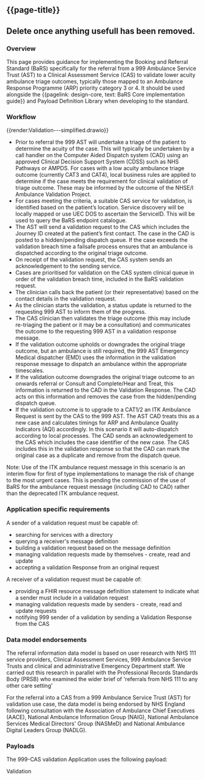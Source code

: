## {{page-title}}

## Delete once anything usefull has been removed.

### Overview

This page provides guidance for implementing the Booking and Referral Standard (BaRS) specifically for the referral from a 999 Ambulance Service Trust (AST) to a Clinical Assessment Service (CAS) to validate lower acuity ambulance triage outcomes, typically those mapped to an Ambulance Response Programme (ARP) priority category 3 or 4. It should be used alongside the {{pagelink: design-core, text: BaRS Core implementation guide}} and Payload Definition Library when developing to the standard.

### Workflow

{{render:Validation---simplified.drawio}}

- Prior to referral the 999 AST will undertake a triage of the patient to determine the acuity of the case. This will typically be undertaken by a call handler on the Computer Aided Dispatch system (CAD) using an approved Clinical Decision Support System (CDSS) such as NHS Pathways or AMPDS. For cases with a low acuity ambulance triage outcome (currently CAT3 and CAT4), local business rules are applied to determine if the case meets the requirement for clinical validation of triage outcome. These may be informed by the outcome of the NHSE/I Ambulance Validation Project.
- For cases meeting the criteria, a suitable CAS service for validation, is identified based on the patient’s location. Service discovery will be locally mapped or use UEC DOS to ascertain the ServiceID. This will be used to query the BaRS endpoint catalogue.
- The AST will send a validation request to the CAS which includes the Journey ID created at the patient’s first contact.
The case in the CAD is posted to a hidden/pending dispatch queue. If the case exceeds the validation breach time a failsafe process ensures that an ambulance is dispatched according to the original triage outcome.
- On receipt of the validation request, the CAS system sends an acknowledgement to the sending service.
- Cases are prioritised for validation on the CAS system clinical queue in order of the validation breach time, included in the BaRS validation request.
- The clinician calls back the patient (or their representative) based on the contact details in the validation request.
- As the clinician starts the validation, a status update is returned to the requesting 999 AST to inform them of the progress.
- The CAS clinician then validates the triage outcome (this may include re-triaging the patient or it may be a consultation) and communicates the outcome to the requesting 999 AST in a validation response message. 
- If the validation outcome upholds or downgrades the original triage outcome, but an ambulance is still required, the 999 AST Emergency Medical dispatcher (EMD) uses the information in the validation response message to dispatch an ambulance within the appropriate timescales. 
- If the validation outcome downgrades the original triage outcome to an onwards referral or Consult and Complete/Hear and Treat, this information is returned to the CAD in the Validation Response. The CAD acts on this information and removes the case from the hidden/pending dispatch queue.
- If the validation outcome is to upgrade to a CAT1/2 an ITK Ambulance Request is sent by the CAS to the 999 AST. The AST CAD treats this as a new case and calculates timings for ARP and Ambulance Quality Indicators (AQI) accordingly. In this scenario it will auto-dispatch according to local processes. The CAD sends an acknowledgement to the CAS which includes the case identifier of the new case. The CAS includes this in the validation response so that the CAD can mark the original case as a duplicate and remove from the dispatch queue. 

Note: Use of the ITK ambulance request message in this scenario is an interim flow for first of type implementations to manage the risk of change to the most urgent cases. This is pending the commission of the use of BaRS for the ambulance request message (including CAD to CAD) rather than the deprecated ITK ambulance request.



### Application specific requirements

A sender of a validation request must be capable of:

- searching for services with a directory   
- querying a receiver's message definition
- building a validation request based on the message definition
- managing validation requests made by themselves - create, read and update
- accepting a validation Response from an original request

A receiver of a validation request must be capable of:

- providing a FHIR resource message definition statement to indicate what a sender must include in a validation request 
- managing validation requests made by senders - create, read and update requests
- notifying 999 sender of a validation by sending a Validation Response from the CAS

### Data model endorsements

The referral information data model is based on user research with NHS 111 service providers, Clinical Assessment Services, 999 Ambulance Service Trusts and clinical and administrative Emergency Department staff.  We carried out this research in parallel with the Professional Records Standards Body  (PRSB) who examined the wider brief of 'referrals from NHS 111 to any other care setting' 

For the referral into a CAS from a 999 Ambulance Service Trust (AST) for validation use case, the data model is being endorsed by NHS England following consultation with  the Association of Ambulance Chief Executives (AACE),  National Ambulance Information Group (NAIG), National Ambulance Services Medical Directors' Group (NASMeD) and National Ambulance Digital Leaders Group (NADLG). 

### Payloads

The 999-CAS validation Application uses the following payload:

Validation



